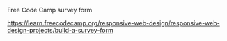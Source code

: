 Free Code Camp survey form

https://learn.freecodecamp.org/responsive-web-design/responsive-web-design-projects/build-a-survey-form